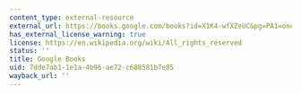 ```yaml
---
content_type: external-resource
external_url: https://books.google.com/books?id=X1K4-wfXZeUC&pg=PA1=onepage#v=onepage&q&f=false
has_external_license_warning: true
license: https://en.wikipedia.org/wiki/All_rights_reserved
status: ''
title: Google Books
uid: 7dde7ab1-1e1a-4b96-ae72-c688581b7e85
wayback_url: ''
---
```

